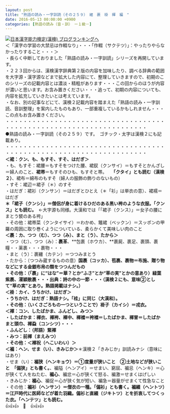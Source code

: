 ```yaml
---
layout: post
title: "熟語の読み・一字訓読（その２５９）　裙　裹　褂　褌　褊　"
date: 2016-05-13 00:00:00 +0900
categories: [熟語の読み（音・訓）　ー１級－]
---
```


[![](/syuusyuu9701/assets/images/熟語の読み・一字訓読（その２５９）-裙-裹-褂-褌-褊--br_c_3028_1.gif)](http://blog.with2.net/link.php?1659096:3028 "日本漢字能力検定(漢検) ブログランキングへ")[日本漢字能力検定(漢検) ブログランキングへ](http://blog.with2.net/link.php?1659096:3028)  
＜「漢字の学習の大禁忌は作輟なり」・・・「作輟（サクテツ）」：やったりやらなかったりすること・・・＞  
・長らく中断しておりました「熟語の読み・一字訓読」シリーズを再開しています。  
・２２３回からは、漢検漢字辞典第２版の内容を加味したり、調べる辞典の範囲を大字源・漢字源などまで拡大した内容にて、整理していきますので、初期のこのシリーズの記載内容とは濃淡・精粗があります・・・この回からのほうが内容が濃いと思います。お含み置きください・・・追って、初期の内容についても、内容を拡充していきたいとは考えています。  
・なお、別の記事などにて、漢検２記載内容を踏まえた「熟語の読み・一字訓読、音訓整理」を案内したものもあり、一部重複しているかもしれません・・・この点もお含み置きください。  
・・・・・・・・・・・・・・・・・・・・・・・・・・・・・・・・・・・・・・・・・・・・・・・・・・・・・・・・・・・・・・・・・・・・  
●熟語の読み・一字訓読（その２５９）です。　ゴチック・太字は漢検２にも記載あり。  
・・・・・・・・・・・・・・・・・・・・・・・・・・・・・・・・・・・・・・・・・・・・・・・・・・・・・・・・・・・・・・・・・・・・  
**＜裙：クン、も、もすそ、すそ、はだぎ＞**  
・も、もすそ：裙腰＝もすそをつけた腰、裙釵（クンサイ）＝もすそとかんざし＝婦人のこと、**裙帯**＝もすそのひも、もすそと帯。　　**「クタイ」とも読む（漢検２）**、裙布＝綿布のもすそ（婦人の服飾の飾りのないもの）  
・すそ：裙辺＝裙子（＊）のすそ  
・はだぎ：裙衫（クンサン）＝はだぎとひとえ（＊「衫」は単衣の意）、裙襦＝はだぎ  
**＊「裙子（クンシ）」＝僧侶が身に着けるひだのある黒い袴のような衣服。「クンス」とも読む。**　←大字源も同様。大漢和では「「裙子（クンス）」＝女子の腰にまとう襞のある袴」  
・その他：裙帯菜（クンタイサイ）＝わかめ、鼈裙（ベックン）＝スッポンの甲羅の周囲に取り巻くようについている、柔らかくて美味しい肉のこと  
**＜裹：カ、つつ（む）、つつ（み）、まと（う）、たから＞**  
・つつ（む）、つつ（み）：**裹革**、**包裹（ホウカ）、**裹屍、裹足、裹頭、裹糧・・薬裹・・・裹物・・・  
・まと（う）：裹纏（カテン）＝つつみまとう  
・たから：（つつみ蔵するものの意）**国裹（コッカ）、**苞裹、裹物＝布施、贈り物などにする金銀布帛の類をつつんだもの  
・その他：（「裹」に“はな”＝華？とか“ふさ”とか“草の実”とかの意あり）緑葉紫裹、濯穎散裹・・・出典：詩の中の一節・・・（漢検２にも、意味②として“草の実”とあり。熟語掲載はナシ。）  
＜褂：カイ、うちかけ、はだぎ＞  
・うちかけ、はだぎ：熟語ナシ。「袿」に同じ（大漢和）。  
・その他：（いくさごろもの一つということで）褂子（カイシ）＝戎衣。  
**＜褌：コン、したばかま、ふんどし、みつ＞**  
・したばかま：褌衣、褌袴、褌中、褌襠＝袴襠＝したばかま、褌冒＝したばかまと頭巾、褌蝨（コンシツ）・・・  
・ふんどし：（邦語）**緊褌**  
・みつ：**前褌（まえみつ）**  
・その他：**＜褌祝（へこいわい）＞**  
**＜褊：ヘン、せま（い）、きみじか＞**＊漢検２「きみじか」訓読みナシ（意味にはあり）  
・せま（い）：**褊狭（ヘンキョウ）＝①度量が狭いこと　②土地などが狭いこと　「偏狭」とも書く。**、褊隘（ヘンアイ）＝せまい、窮屈、褊忌（ヘンキ）＝心が狭くて人をねたむ、**褊心**、褊忿＝心が狭くて怒る、褊激＝せまくはげしい　  
・きみじか：**褊心**、褊促＝心が狭く気が短い、褊急＝器量がせまくて性急なこと  
・その他：**褊衫（ヘンサン）＝僧衣の一種。「偏衫」とも書く。褊綴（ヘントツ）＝江戸時代に医師などが着た羽織。偏衫と直綴（ジキトツ）とを折衷してつくった衣。「ヘンテツ」とも読む。**　  
👍👍👍　🐒　👍👍👍  
  
  
  